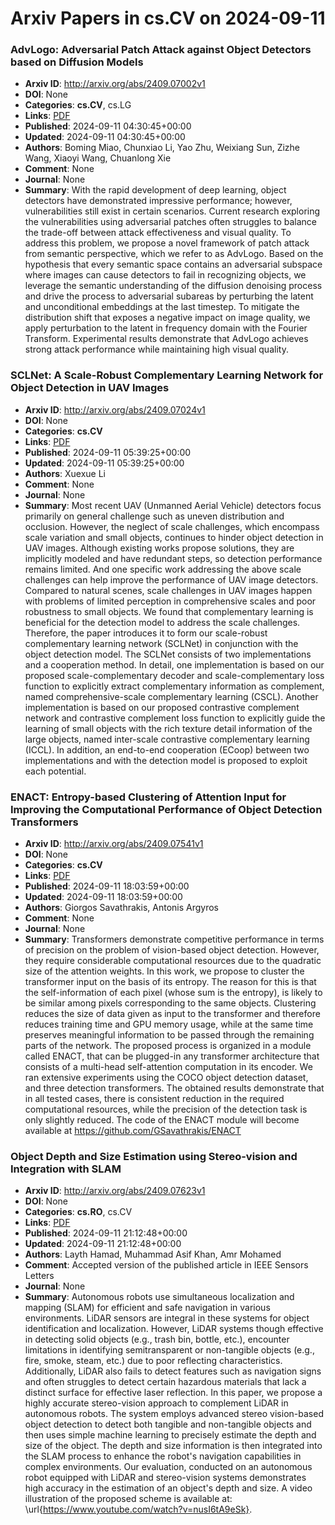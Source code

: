 # Arxiv Papers in cs.CV on 2024-09-11
### AdvLogo: Adversarial Patch Attack against Object Detectors based on Diffusion Models
- **Arxiv ID**: http://arxiv.org/abs/2409.07002v1
- **DOI**: None
- **Categories**: **cs.CV**, cs.LG
- **Links**: [PDF](http://arxiv.org/pdf/2409.07002v1)
- **Published**: 2024-09-11 04:30:45+00:00
- **Updated**: 2024-09-11 04:30:45+00:00
- **Authors**: Boming Miao, Chunxiao Li, Yao Zhu, Weixiang Sun, Zizhe Wang, Xiaoyi Wang, Chuanlong Xie
- **Comment**: None
- **Journal**: None
- **Summary**: With the rapid development of deep learning, object detectors have demonstrated impressive performance; however, vulnerabilities still exist in certain scenarios. Current research exploring the vulnerabilities using adversarial patches often struggles to balance the trade-off between attack effectiveness and visual quality. To address this problem, we propose a novel framework of patch attack from semantic perspective, which we refer to as AdvLogo. Based on the hypothesis that every semantic space contains an adversarial subspace where images can cause detectors to fail in recognizing objects, we leverage the semantic understanding of the diffusion denoising process and drive the process to adversarial subareas by perturbing the latent and unconditional embeddings at the last timestep. To mitigate the distribution shift that exposes a negative impact on image quality, we apply perturbation to the latent in frequency domain with the Fourier Transform. Experimental results demonstrate that AdvLogo achieves strong attack performance while maintaining high visual quality.



### SCLNet: A Scale-Robust Complementary Learning Network for Object Detection in UAV Images
- **Arxiv ID**: http://arxiv.org/abs/2409.07024v1
- **DOI**: None
- **Categories**: **cs.CV**
- **Links**: [PDF](http://arxiv.org/pdf/2409.07024v1)
- **Published**: 2024-09-11 05:39:25+00:00
- **Updated**: 2024-09-11 05:39:25+00:00
- **Authors**: Xuexue Li
- **Comment**: None
- **Journal**: None
- **Summary**: Most recent UAV (Unmanned Aerial Vehicle) detectors focus primarily on general challenge such as uneven distribution and occlusion. However, the neglect of scale challenges, which encompass scale variation and small objects, continues to hinder object detection in UAV images. Although existing works propose solutions, they are implicitly modeled and have redundant steps, so detection performance remains limited. And one specific work addressing the above scale challenges can help improve the performance of UAV image detectors. Compared to natural scenes, scale challenges in UAV images happen with problems of limited perception in comprehensive scales and poor robustness to small objects. We found that complementary learning is beneficial for the detection model to address the scale challenges. Therefore, the paper introduces it to form our scale-robust complementary learning network (SCLNet) in conjunction with the object detection model. The SCLNet consists of two implementations and a cooperation method. In detail, one implementation is based on our proposed scale-complementary decoder and scale-complementary loss function to explicitly extract complementary information as complement, named comprehensive-scale complementary learning (CSCL). Another implementation is based on our proposed contrastive complement network and contrastive complement loss function to explicitly guide the learning of small objects with the rich texture detail information of the large objects, named inter-scale contrastive complementary learning (ICCL). In addition, an end-to-end cooperation (ECoop) between two implementations and with the detection model is proposed to exploit each potential.



### ENACT: Entropy-based Clustering of Attention Input for Improving the Computational Performance of Object Detection Transformers
- **Arxiv ID**: http://arxiv.org/abs/2409.07541v1
- **DOI**: None
- **Categories**: **cs.CV**
- **Links**: [PDF](http://arxiv.org/pdf/2409.07541v1)
- **Published**: 2024-09-11 18:03:59+00:00
- **Updated**: 2024-09-11 18:03:59+00:00
- **Authors**: Giorgos Savathrakis, Antonis Argyros
- **Comment**: None
- **Journal**: None
- **Summary**: Transformers demonstrate competitive performance in terms of precision on the problem of vision-based object detection. However, they require considerable computational resources due to the quadratic size of the attention weights. In this work, we propose to cluster the transformer input on the basis of its entropy. The reason for this is that the self-information of each pixel (whose sum is the entropy), is likely to be similar among pixels corresponding to the same objects. Clustering reduces the size of data given as input to the transformer and therefore reduces training time and GPU memory usage, while at the same time preserves meaningful information to be passed through the remaining parts of the network. The proposed process is organized in a module called ENACT, that can be plugged-in any transformer architecture that consists of a multi-head self-attention computation in its encoder. We ran extensive experiments using the COCO object detection dataset, and three detection transformers. The obtained results demonstrate that in all tested cases, there is consistent reduction in the required computational resources, while the precision of the detection task is only slightly reduced. The code of the ENACT module will become available at https://github.com/GSavathrakis/ENACT



### Object Depth and Size Estimation using Stereo-vision and Integration with SLAM
- **Arxiv ID**: http://arxiv.org/abs/2409.07623v1
- **DOI**: None
- **Categories**: **cs.RO**, cs.CV
- **Links**: [PDF](http://arxiv.org/pdf/2409.07623v1)
- **Published**: 2024-09-11 21:12:48+00:00
- **Updated**: 2024-09-11 21:12:48+00:00
- **Authors**: Layth Hamad, Muhammad Asif Khan, Amr Mohamed
- **Comment**: Accepted version of the published article in IEEE Sensors Letters
- **Journal**: None
- **Summary**: Autonomous robots use simultaneous localization and mapping (SLAM) for efficient and safe navigation in various environments. LiDAR sensors are integral in these systems for object identification and localization. However, LiDAR systems though effective in detecting solid objects (e.g., trash bin, bottle, etc.), encounter limitations in identifying semitransparent or non-tangible objects (e.g., fire, smoke, steam, etc.) due to poor reflecting characteristics. Additionally, LiDAR also fails to detect features such as navigation signs and often struggles to detect certain hazardous materials that lack a distinct surface for effective laser reflection. In this paper, we propose a highly accurate stereo-vision approach to complement LiDAR in autonomous robots. The system employs advanced stereo vision-based object detection to detect both tangible and non-tangible objects and then uses simple machine learning to precisely estimate the depth and size of the object. The depth and size information is then integrated into the SLAM process to enhance the robot's navigation capabilities in complex environments. Our evaluation, conducted on an autonomous robot equipped with LiDAR and stereo-vision systems demonstrates high accuracy in the estimation of an object's depth and size. A video illustration of the proposed scheme is available at: \url{https://www.youtube.com/watch?v=nusI6tA9eSk}.



